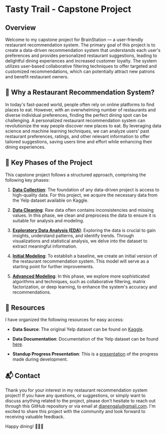 # Tasty Trail - Capstone Project

## Overview
Welcome to my capstone project for BrainStation — a user-friendly restaurant recommendation system. The primary goal of this project is to create a data-driven recommendation system that understands each user's preferences and provides personalized restaurant suggestions, leading to delightful dining experiences and increased customer loyalty. The system utilizes user-based collaborative filtering techniques to offer targeted and customized recommendations, which can potentially attract new patrons and benefit restaurant owners.

## 💭 Why a Restaurant Recommendation System?
In today's fast-paced world, people often rely on online platforms to find places to eat. However, with an overwhelming number of restaurants and diverse individual preferences, finding the perfect dining spot can be challenging. A personalized restaurant recommendation system can revolutionize the way people discover new places to eat. By leveraging data science and machine learning techniques, we can analyze users' past restaurant preferences, ratings, and other relevant information to offer tailored suggestions, saving users time and effort while enhancing their dining experiences.

## 🚀 Key Phases of the Project
This capstone project follows a structured approach, comprising the following key phases:

1. **[Data Collection](https://www.kaggle.com/yelp-dataset/yelp-dataset)**: The foundation of any data-driven project is access to high-quality data. For this project, we acquire the necessary data from the Yelp dataset available on Kaggle.

2. **[Data Cleaning](https://github.com/ebeui/Brainstation_Capstone/blob/41acee22d03e72edb6538fe47cc1cf9f70f58d70/notebooks/1_data_preprocessing.ipynb)**: Raw data often contains inconsistencies and missing values. In this phase, we clean and preprocess the data to ensure it is suitable for analysis and modeling.

3. **[Exploratory Data Analysis (EDA)](https://github.com/ebeui/Brainstation_Capstone/blob/41acee22d03e72edb6538fe47cc1cf9f70f58d70/notebooks/2_EDA_and_visualizations.ipynb)**: Exploring the data is crucial to gain insights, understand patterns, and identify trends. Through visualizations and statistical analysis, we delve into the dataset to extract meaningful information.

4. **[Initial Modeling](https://github.com/ebeui/Brainstation_Capstone/blob/41acee22d03e72edb6538fe47cc1cf9f70f58d70/notebooks/3_modeling.ipynb)**: To establish a baseline, we create an initial version of the restaurant recommendation system. This model will serve as a starting point for further improvements.

5. **[Advanced Modeling](https://github.com/ebeui/Brainstation_Capstone/blob/41acee22d03e72edb6538fe47cc1cf9f70f58d70/notebooks/4_model_evaluation.ipynb)**: In this phase, we explore more sophisticated algorithms and techniques, such as collaborative filtering, matrix factorization, or deep learning, to enhance the system's accuracy and recommendations.

## 📑 Resources
I have organized the following resources for easy access:

- **Data Source**: The original Yelp dataset can be found on [Kaggle](https://www.kaggle.com/yelp-dataset/yelp-dataset).

- **Data Documentation**: Documentation of the Yelp dataset can be found [here](https://www.yelp.com/dataset/documentation/main).

- **Standup Progress Presentation**: This is a [presentation](https://github.com/ebeui/Brainstation_Capstone/blob/51ab6321b259b60c1d700d8a83ef8d650ab376ca/DianeLu_Deliverable3_ProgressStandup.pdf) of the progress made during development.

## 📬 Contact
Thank you for your interest in my restaurant recommendation system project! If you have any questions, or suggestions, or simply want to discuss anything related to the project, please don't hesitate to reach out through this GitHub repository or via email at [dianengalu@gmail.com](mailto:dianengalu@gmail.com). I'm excited to share this project with the community and look forward to receiving valuable feedback.

Happy dining! 🍔🍕🍣

